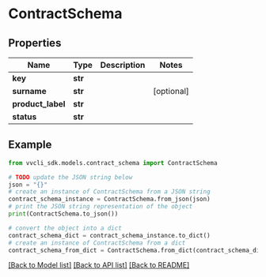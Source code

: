 # ContractSchema


## Properties

Name | Type | Description | Notes
------------ | ------------- | ------------- | -------------
**key** | **str** |  | 
**surname** | **str** |  | [optional] 
**product_label** | **str** |  | 
**status** | **str** |  | 

## Example

```python
from vvcli_sdk.models.contract_schema import ContractSchema

# TODO update the JSON string below
json = "{}"
# create an instance of ContractSchema from a JSON string
contract_schema_instance = ContractSchema.from_json(json)
# print the JSON string representation of the object
print(ContractSchema.to_json())

# convert the object into a dict
contract_schema_dict = contract_schema_instance.to_dict()
# create an instance of ContractSchema from a dict
contract_schema_from_dict = ContractSchema.from_dict(contract_schema_dict)
```
[[Back to Model list]](../README.md#documentation-for-models) [[Back to API list]](../README.md#documentation-for-api-endpoints) [[Back to README]](../README.md)


